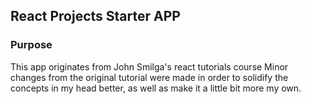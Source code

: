 ## React Projects Starter APP

### Purpose

This app originates from John Smilga's react tutorials course
Minor changes from the original tutorial were made in order to solidify the concepts
in my head better, as well as make it a little bit more my own.

